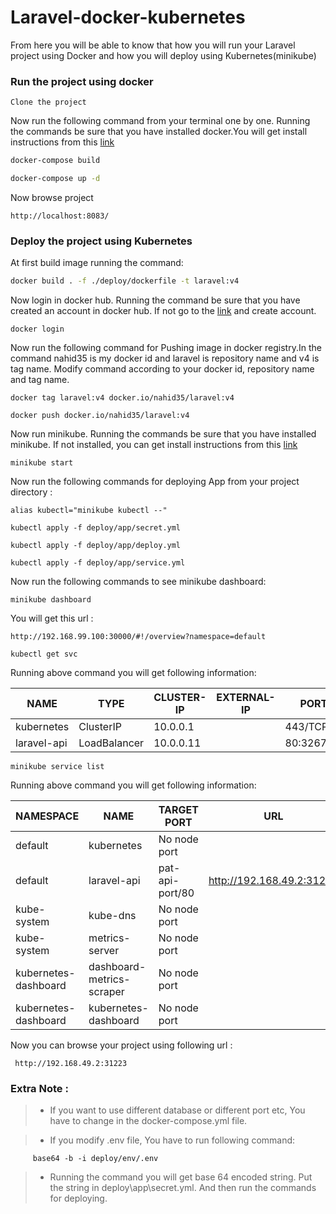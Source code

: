 

# Laravel-docker-kubernetes

From here you will be able to know that how you will run your  Laravel project using Docker and how you will deploy using Kubernetes(minikube) 

### Run the project using docker

``` 
Clone the project
 ```
 
 Now run the following command from your terminal one by one. Running the commands be sure that you have installed docker.You will get install instructions from this
 [link](https://docs.docker.com/)

```sh
docker-compose build

```


```sh
docker-compose up -d

```

Now browse project 

 ```
 http://localhost:8083/
```
 
### Deploy the project using Kubernetes

At first build image running the command:

```sh
docker build . -f ./deploy/dockerfile -t laravel:v4

```

Now login in docker hub. Running the command be sure that you have created an account in docker hub. If not go to the 
[link](https://hub.docker.com/) and create account.

 ```
 docker login
 ```

Now run the following command for Pushing image in docker registry.In the command nahid35 is my docker id and laravel is repository name and v4 is tag name.
Modify command according to your docker id, repository name and tag name.

```
docker tag laravel:v4 docker.io/nahid35/laravel:v4
```

```
docker push docker.io/nahid35/laravel:v4
```

Now run minikube. Running the commands be sure that you have installed minikube.
If not installed, you can get install instructions from this [link](https://kubernetes.io/docs/tasks/tools/install-minikube/)

```
minikube start
```

Now run the following commands for deploying App from your project directory :

```
alias kubectl="minikube kubectl --"

kubectl apply -f deploy/app/secret.yml

kubectl apply -f deploy/app/deploy.yml

kubectl apply -f deploy/app/service.yml
``` 

Now run the following commands to see minikube dashboard:

```
minikube dashboard
```

You will get this url :

```
http://192.168.99.100:30000/#!/overview?namespace=default
```


``` 
kubectl get svc
```

Running above command you will get following information:


NAME     |     TYPE      |     CLUSTER-IP  |  EXTERNAL-IP   |  PORT(S)   |     AGE
---------|---------------|-----------------|----------------|------------|----------
kubernetes  |  ClusterIP  |    10.0.0.1   |  <none>      |  443/TCP      |  27d
laravel-api  | LoadBalancer  | 10.0.0.11  |  <pending>   |  80:32676/TCP  |  4m


``` 
minikube service list
```

Running above command you will get following information:


|      NAMESPACE       |           NAME            |   TARGET PORT   |            URL            |
|----------------------|---------------------------|-----------------|---------------------------|
| default              | kubernetes                | No node port    |
| default              | laravel-api               | pat-api-port/80 | http://192.168.49.2:31223 |
| kube-system          | kube-dns                  | No node port    |
| kube-system          | metrics-server            | No node port    |
| kubernetes-dashboard | dashboard-metrics-scraper | No node port    |
| kubernetes-dashboard | kubernetes-dashboard      | No node port    |


Now you can browse your project using following url :
 

```
 http://192.168.49.2:31223
``` 

### Extra Note :

> - If you want to use different database or different port etc, You have to change in the docker-compose.yml file.

> - If you modify .env file, You have to run following command:

```  
     base64 -b -i deploy/env/.env
```

> - Running the command you will get base 64 encoded string. Put the string in deploy\app\secret.yml. And then run the commands for deploying.


